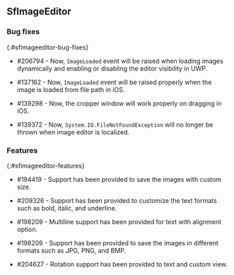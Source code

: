 ## SfImageEditor

### Bug fixes
{:#sfimageeditor-bug-fixes}
 
* \#206794 - Now, `ImageLoaded` event will be raised when loading images dynamically and enabling or disabling the editor visibility in UWP.

* \#137162 - Now, `ImageLoaded` event will be raised properly when the image is loaded from file path in iOS.

* \#139298 - Now, the cropper window will work properly on dragging in iOS.

* \#139372 - Now, `System.IO.FileNotFoundException` will no longer be thrown when image editor is localized.

 
### Features
{:#sfimageeditor-features}
 
* \#194419 - Support has been provided to save the images with custom size.

* \#209326 - Support has been provided to customize the text formats such as bold, italic, and underline.

* \#198209 - Multiline support has been provided for text with alignment option.

* \#198209 - Support has been provided to save the images in different formats such as JPG, PNG, and BMP.

* \#204627 - Rotation support has been provided to text and custom view.





 

